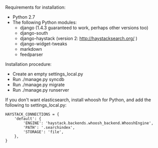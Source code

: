 Requirements for installation:
* Python 2.7
* The following Python modules:
    * django (1.4.3 guaranteed to work, perhaps other versions too)
    * django-south
    * django-haystack (version 2: http://haystacksearch.org/ )
    * django-widget-tweaks
    * markdown
    * feedparser

Installation procedure:
* Create an empty settings_local.py
* Run ./manage.py syncdb
* Run ./manage.py migrate
* Run ./manage.py runserver

If you don't want elasticsearch, install whoosh for Python, and add the following to settings_local.py:

    HAYSTACK_CONNECTIONS = {
        'default': {
            'ENGINE': 'haystack.backends.whoosh_backend.WhooshEngine',
            'PATH': '.searchindex',
            'STORAGE': 'file',
        },
    }
